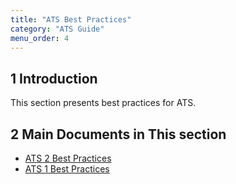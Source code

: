 ```yaml
---
title: "ATS Best Practices"
category: "ATS Guide"
menu_order: 4
---
```


## 1 Introduction

This section presents best practices for ATS.

## 2 Main Documents in This section

* [ATS 2 Best Practices](bp-two)
* [ATS 1 Best Practices](bp-one)
